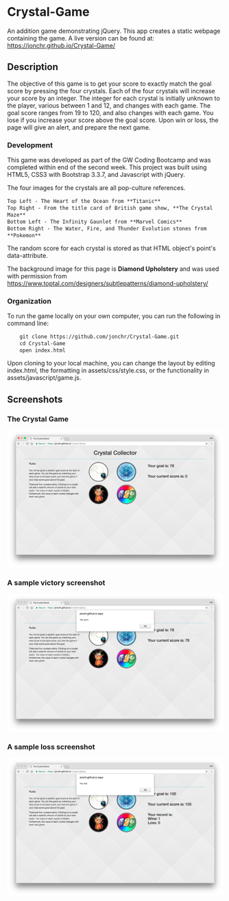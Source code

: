 # Crystal-Game
An addition game demonstrating jQuery. This app creates a static webpage containing the game. A live version can be found at: https://jonchr.github.io/Crystal-Game/

## Description

The objective of this game is to get your score to exactly match the goal score by pressing the four crystals. Each of the four crystals will increase your score by an integer. The integer for each crystal is initially unknown to the player, various between 1 and 12, and changes with each game. The goal score ranges from 19 to 120, and also changes with each game. You lose if you increase your score above the goal score. Upon win or loss, the page will give an alert, and prepare the next game.


### Development

This game was developed as part of the GW Coding Bootcamp and was completed within end of the second week. This project was built using HTML5, CSS3 with Bootstrap 3.3.7, and Javascript with jQuery.

The four images for the crystals are all pop-culture references.
	
	Top Left - The Heart of the Ocean from **Titanic**
	Top Right - From the title card of British game show, **The Crystal Maze**
	Bottom Left - The Infinity Gaunlet from **Marvel Comics**
	Bottom Right - The Water, Fire, and Thunder Evolution stones from **Pokemon**
	
The random score for each crystal is stored as that HTML object's point's data-attribute.

The background image for this page is **Diamond Upholstery** and was used with permission from https://www.toptal.com/designers/subtlepatterns/diamond-upholstery/

### Organization

To run the game locally on your own computer, you can run the following in command line:

		git clone https://github.com/jonchr/Crystal-Game.git
		cd Crystal-Game
		open index.html

Upon cloning to your local machine, you can change the layout by editing index.html, the formatting in assets/css/style.css, or the functionality in assets/javascript/game.js.

## Screenshots
### The Crystal Game
![Main Page](assets/images/main_page.png)
### A sample victory screenshot
![Winning screenshot](assets/images/win.png)
### A sample loss screenshot
![Losing screenshot](assets/images/loss.png)
